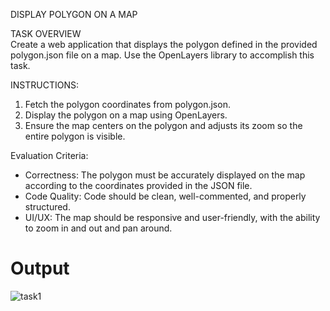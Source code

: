 DISPLAY POLYGON ON A MAP

TASK OVERVIEW</br>
Create a web application that displays the polygon defined in the provided polygon.json file on a map. Use the OpenLayers library to accomplish this task.

INSTRUCTIONS:
1. Fetch the polygon coordinates from polygon.json.
2. Display the polygon on a map using OpenLayers.
3. Ensure the map centers on the polygon and adjusts its zoom so the entire polygon is visible.

Evaluation Criteria:
- Correctness: The polygon must be accurately displayed on the map according to the coordinates provided in the JSON file.
- Code Quality: Code should be clean, well-commented, and properly structured.
- UI/UX: The map should be responsive and user-friendly, with the ability to zoom in and out and pan around.

<h1>Output</h1>

![task1](https://github.com/klodovic/Display_Polygon_On_Map/assets/61901937/9e6c2a98-71a8-40c0-9131-44181a046bd5)
